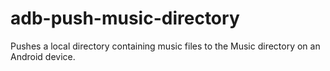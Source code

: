 # adb-push-music-directory
Pushes a local directory containing music files to the Music directory on an Android device.
